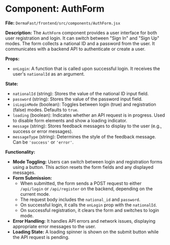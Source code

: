 # Component: AuthForm

**File:** `DermaFast/frontend/src/components/AuthForm.jsx`

**Description:**
The `AuthForm` component provides a user interface for both user registration and login. It can switch between "Sign In" and "Sign Up" modes. The form collects a national ID and a password from the user. It communicates with a backend API to authenticate or create a user.

**Props:**
*   `onLogin`: A function that is called upon successful login. It receives the user's `nationalId` as an argument.

**State:**
*   `nationalId` (string): Stores the value of the national ID input field.
*   `password` (string): Stores the value of the password input field.
*   `isLoginMode` (boolean): Toggles between login (true) and registration (false) modes. Defaults to `true`.
*   `loading` (boolean): Indicates whether an API request is in progress. Used to disable form elements and show a loading indicator.
*   `message` (string): Stores feedback messages to display to the user (e.g., success or error messages).
*   `messageType` (string): Determines the style of the feedback message. Can be `'success'` or `'error'`.

**Functionality:**
*   **Mode Toggling:** Users can switch between login and registration forms using a button. This action resets the form fields and any displayed messages.
*   **Form Submission:**
    *   When submitted, the form sends a POST request to either `/api/login` or `/api/register` on the backend, depending on the current mode.
    *   The request body includes the `national_id` and `password`.
    *   On successful login, it calls the `onLogin` prop with the `nationalId`.
    *   On successful registration, it clears the form and switches to login mode.
*   **Error Handling:** It handles API errors and network issues, displaying appropriate error messages to the user.
*   **Loading State:** A loading spinner is shown on the submit button while the API request is pending.

